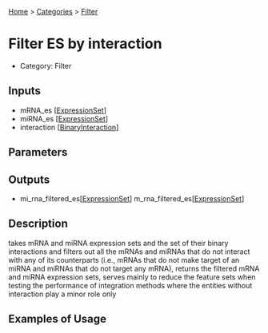 
[Home](../../../index.html) > [Categories](../../index.html) > [Filter](index.html)

# Filter ES by interaction

* Category: Filter

## Inputs

* mRNA_es [[ExpressionSet](../../../data_types.html#expressionset)]
* miRNA_es [[ExpressionSet](../../../data_types.html#expressionset)]
* interaction [[BinaryInteraction](../../../data_types.html#binaryinteraction)]

## Parameters



## Outputs

* mi_rna_filtered_es[[ExpressionSet](../../../data_types.html#expressionset)] m_rna_filtered_es[[ExpressionSet](../../../data_types.html#expressionset)]

## Description

  takes mRNA and miRNA expression sets and the set of their binary interactions and filters out all the mRNAs and miRNAs that do not interact with any of its counterparts (i.e., mRNAs that do not make target of an miRNA and miRNAs that do not target any mRNA), returns the filtered mRNA and miRNA expression sets, serves mainly to reduce the feature sets when  testing the performance of integration methods where the entities without interaction play a minor role only

## Examples of Usage
        